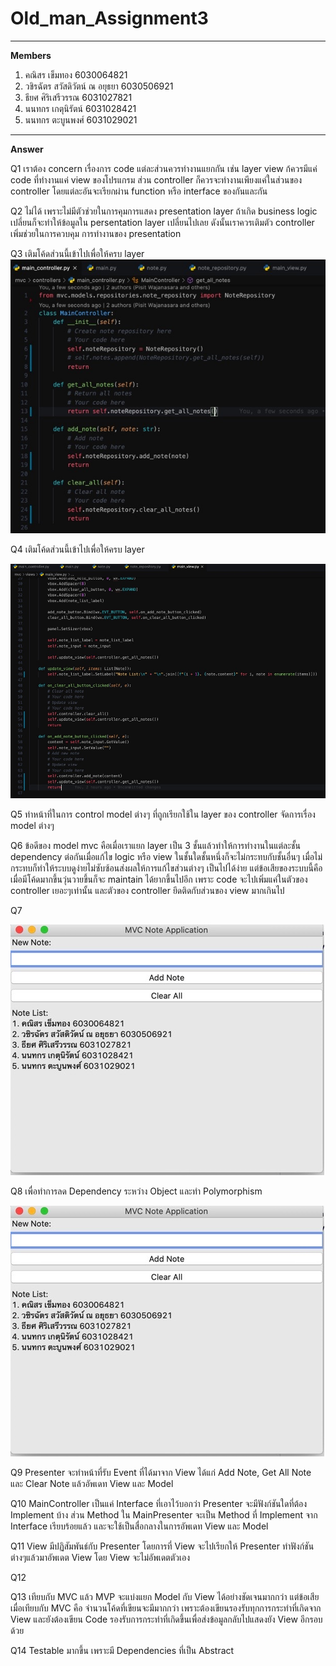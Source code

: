 # Old_man_Assignment3
-----
**Members**
1. คณิสร เข็มทอง 6030064821
2. วชิรฉัตร สวัสดิวัตน์ ณ อยุธยา 6030506921
3. ธียศ ศิริเสรีวรรณ 6031027821
4. นนทกร เกตุนิรัตน์ 6031028421
5. นนทกร ตะบูนพงศ์ 6031029021
-----
**Answer**

Q1 เราต้อง concern เรื่องการ code แต่ละส่วนควรทำงานแยกกัน เช่น layer view ก้ควรมีแค่ code ที่ทำงานแค่ view ของโปรแกรม ส่วน controller ก็ควรจะทำงานเพียงแค่ในส่วนของ controller โดยแต่ละอันจะเรียกผ่าน function หรือ interface ของกันและกัน

Q2 ไม่ได้ เพราะไม่มีตัวช่วยในการคุมการแสดง presentation layer ถ้าเกิด business logic เปลี่ยนก็จะทำให้ข้อมูลใน persentation layer เปลี่ยนไปเลย ดังนั้นเราควรเติมตัว controller เพิ่มช่วยในการควบคุม การทำงานของ presentation

Q3 เติมโค้ดส่วนนี้เข้าไปเพื่อให้ครบ layer
<br />
<img src='/Resource/Q3.jpeg'>

Q4 เติมโค้ดส่วนนี้เข้าไปเพื่อให้ครบ layer

<img src='/Resource/Q4.jpeg'>

Q5 ทำหน้าที่ในการ control model ต่างๆ ที่ถูกเรียกใช้ใน layer ของ controller จัดการเรื่อง model ต่างๆ

Q6 ข้อดีของ model mvc คือเมื่อเราแยก layer เป็น 3 ชั้นแล้วทำให้การทำงานในแต่ละชั้น dependency ต่อกันเมื่อแก้ไข logic หรือ view ในชั้นใดชั้นหนึ่งก็จะไม่กระทบกับชั้นอื่นๆ เมื่อไม่กระทบก็ทำให้ระบบดูง่ายไม่ซับซ้อนส่งผลให้การแก้ไขส่วนต่างๆ เป็นไปได้ง่าย แต่ข้อเสียของระบบนี้คือเมื่อมีโค้ดมากขึ้นวุ่นวายขึ้นก็จะ maintain ได้ยากขึ้นไปอีก เพราะ code จะไปเพิ่มแค่ในตัวของ controller เยอะๆเท่านั้น และตัวของ controller ยึดติดกับส่วนของ view มากเกินไป

Q7 

<img src='/Resource/Q7.jpeg'>

Q8 เพื่อทำการลด Dependency ระหว่าง Object และทำ Polymorphism

<img src='/Resource/Q7.jpeg'>

Q9 Presenter จะทำหน้าที่รับ Event ที่ได้มาจาก View ได้แก่ Add Note, Get All Note และ Clear Note แล้วอัพเดท View และ Model

Q10 MainController เป็นแค่ Interface ที่เอาไว้บอกว่า Presenter จะมีฟังก์ชันใดที่ต้อง Implement บ้าง ส่วน Method ใน MainPresenter จะเป็น Method ที่ Implement จาก Interface เรียบร้อยแล้ว และจะใช้เป็นสื่อกลางในการอัพเดท View และ Model

Q11 View มีปฏิสัมพันธ์กับ Presenter โดยการที่ View จะไปเรียกให้ Presenter ทำฟังก์ชันต่างๆแล้วมาอัพเดต View โดย View จะไม่อัพเดตตัวเอง

Q12 

Q13 เทียบกับ MVC แล้ว MVP จะแบ่งแยก Model กับ View ได้อย่างชัดเจนมากกว่า แต่ข้อเสียเมื่อเทียบกับ MVC คือ จำนวนโค้ดที่เขียนจะมีมากกว่า เพราะต้องเขียนรองรับทุกการกระทำที่เกิดจาก View และยังต้องเขียน Code รองรับการกระทำที่เกิดขึ้นเพื่อส่งข้อมูลกลับไปแสดงยัง View อีกรอบด้วย

Q14 Testable มากขึ้น เพราะมี Dependencies ที่เป็น Abstract